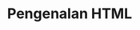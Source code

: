 ---
date:  ""
draft: false
title: "Pengenalan HTML"
weight: 3
parted:
    name: ""
    goal: "Parted 1"
    desc: "Pengenalan HTML dasar sebagai bahasa markup yang digunakan untuk membangun struktur halaman website yang konsisten dan handal."
    icon: ""
tasker:
    name: ""
    goal: "Parted 1"
    desc: "Membuat struktur html untuk berbagai jenis kebutuhan"
    icon: ""
assign:
    name: ""
    goal: "Parted 1"
    desc: "Mampu membedakan laman."
    icon: ""
metadata:
    index: false
    thumb: "cover.jpg"
    author: [ "null" ]
description: "Mempelajari pengenalan HTML sebagai bahasa markup dasar untuk membangun struktur halaman web yang rapi."
---